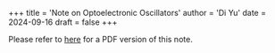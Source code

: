 +++
title = 'Note on Optoelectronic Oscillators'
author = 'Di Yu'
date = 2024-09-16
draft = false
+++

Please refer to [here](/posts/note-optoelectronic-oscillator/Note_OEO_tutorial.pdf) for a PDF version of this note.